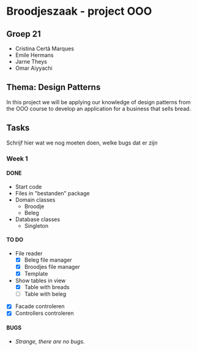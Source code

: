 

# Broodjeszaak - project OOO

## Groep 21

- Cristina Certã Marques
- Emile Hermans
- Jarne Theys
- Omar Aiyyachi


## Thema: Design Patterns

In this project we will be applying our knowledge of design patterns
from the OOO course to develop an application for a business that sells bread.


## Tasks

Schrijf hier wat we nog moeten doen, welke bugs dat er zijn

### Week 1

#### DONE
- Start code
- Files in "bestanden" package
- Domain classes
   - Broodje
   - Beleg
- Database classes
   - Singleton

#### TO DO

 - File reader
   - [x] Beleg file manager
   - [x] Broodjes file manager
   - [x] Template

 - Show tables in view
   - [x] Table with breads
   - [ ] Table with beleg
 - [x] Facade controleren
 - [x] Controllers controleren

#### BUGS
- *Strange, there are no bugs.*
